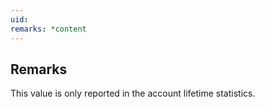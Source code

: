 ```yaml
---
uid: 
remarks: *content
---
```

## Remarks  
 This value is only reported in the account lifetime statistics.
